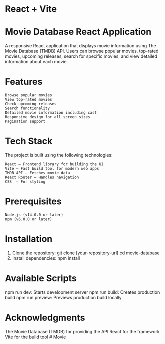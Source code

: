 # React + Vite
# Movie Database React Application

A responsive React application that displays movie information using The Movie Database (TMDB) API. Users can browse popular movies, top-rated movies, upcoming releases, search for specific movies, and view detailed information about each movie.

# Features
    Browse popular movies
    View top-rated movies
    Check upcoming releases
    Search functionality
    Detailed movie information including cast
    Responsive design for all screen sizes
    Pagination support
# Tech Stack
The project is built using the following technologies:

    React – Frontend library for building the UI
    Vite – Fast build tool for modern web apps
    TMDB API – Fetches movie data
    React Router – Handles navigation
    CSS  – For styling
# Prerequisites
    Node.js (v14.0.0 or later)
    npm (v6.0.0 or later)

# Installation
1) Clone the repository:
    git clone [your-repository-url]
    cd movie-database
2) Install dependencies:
    npm install

# Available Scripts

npm run dev: Starts development server
npm run build: Creates production build
npm run preview: Previews production build locally

# Acknowledgments

The Movie Database (TMDB) for providing the API
React for the framework
Vite for the build tool
#   M o v i e  
 